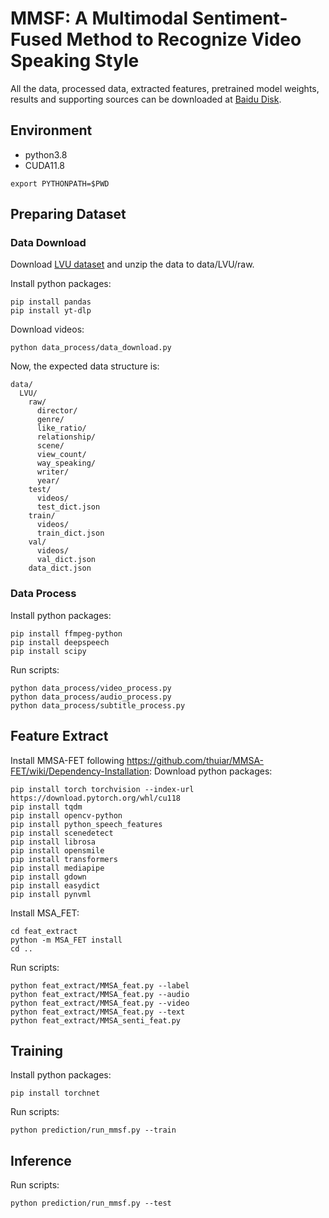 # MMSF: A Multimodal Sentiment-Fused Method to Recognize Video Speaking Style

All the data, processed data, extracted features, pretrained model weights, results and supporting sources can be downloaded at [Baidu Disk](https://pan.baidu.com/s/1capDCX6_55jdSW8Yx3eGBg?pwd=4ac6).

## Environment
- python3.8
- CUDA11.8
```
export PYTHONPATH=$PWD
```
## Preparing Dataset
### Data Download
Download [LVU dataset](https://github.com/chaoyuaw/lvu) and unzip the data to data/LVU/raw.

Install python packages:
```
pip install pandas
pip install yt-dlp
```
Download videos:
```
python data_process/data_download.py
```
Now, the expected data structure is:
```
data/
  LVU/
    raw/
      director/
      genre/
      like_ratio/
      relationship/
      scene/
      view_count/
      way_speaking/
      writer/
      year/
    test/
      videos/
      test_dict.json
    train/
      videos/
      train_dict.json
    val/
      videos/
      val_dict.json
    data_dict.json
```

### Data Process
Install python packages:
```
pip install ffmpeg-python
pip install deepspeech
pip install scipy
```
Run scripts:
```
python data_process/video_process.py
python data_process/audio_process.py
python data_process/subtitle_process.py
```

## Feature Extract
Install MMSA-FET following https://github.com/thuiar/MMSA-FET/wiki/Dependency-Installation:
Download python packages:
```
pip install torch torchvision --index-url https://download.pytorch.org/whl/cu118
pip install tqdm
pip install opencv-python
pip install python_speech_features
pip install scenedetect
pip install librosa
pip install opensmile
pip install transformers
pip install mediapipe
pip install gdown
pip install easydict
pip install pynvml
```
Install MSA_FET:
```
cd feat_extract
python -m MSA_FET install
cd ..
```
Run scripts:
```
python feat_extract/MMSA_feat.py --label
python feat_extract/MMSA_feat.py --audio
python feat_extract/MMSA_feat.py --video
python feat_extract/MMSA_feat.py --text
python feat_extract/MMSA_senti_feat.py
```
## Training
Install python packages:
```
pip install torchnet
```
Run scripts:
```
python prediction/run_mmsf.py --train
```
## Inference
Run scripts:
```
python prediction/run_mmsf.py --test
```

